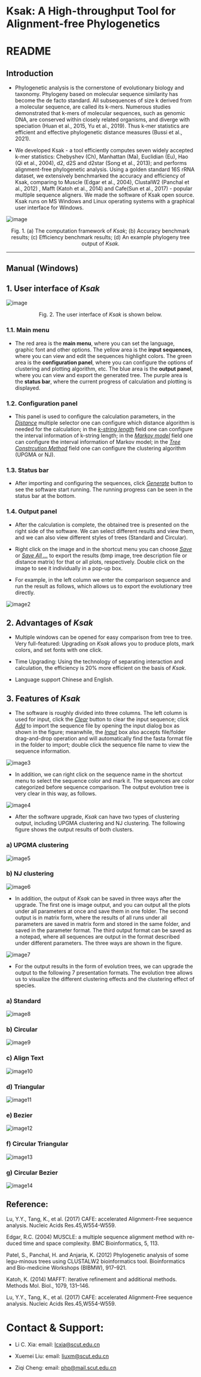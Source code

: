 # Ksak: A High-throughput Tool for Alignment-free Phylogenetics

# README

## Introduction

- Phylogenetic analysis is the cornerstone of evolutionary biology and taxonomy. Phylogeny based on molecular sequence similarity has become the de facto standard. All subsequences of size k derived from a molecular sequence, are called its k-mers. Numerous studies demonstrated that k-mers of molecular sequences, such as genomic DNA, are conserved within closely related organisms, and diverge with speciation (Huan et al., 2015, Yu et al., 2019). Thus k-mer statistics are efficient and effective phylogenetic distance measures (Bussi et al., 2021).

- We developed Ksak - a tool efficiently computes seven widely accepted k-mer statistics: Chebyshev (Ch), Manhattan (Ma), Euclidian (Eu), Hao (Qi et al., 2004), d2, d2S and d2star (Song et al., 2013); and performs alignment-free phylogenetic analysis. Using a golden standard 16S rRNA dataset, we extensively benchmarked the accuracy and efficiency of Ksak, comparing to Muscle (Edgar et al., 2004), ClustalW2 (Panchal et al., 2012) , Mafft (Katoh et al., 2014) and Cafe(Sun et al., 2017) - popular multiple sequence aligners. We made the software of Ksak open source. Ksak runs on MS Windows and Linux operating systems with a graphical user interface for Windows.

![image](images/0.png)

<center>Fig. 1. (a) The computation framework of <i>Ksak</i>; (b) Accuracy benchmark results; (c) Efficiency benchmark results; (d) An example phylogeny tree output of <i>Ksak</i>.</center>

***
## Manual (Windows)

## <b> 1. User interface of <i>Ksak</i> </b>

![image](images/image1.png)

<center>Fig. 2. The user interface of <i>Ksak</i> is shown below.</center>

### 1.1. Main menu

- The red area is the <b>main menu</b>, where you can set the language, graphic font and other options. The yellow area is the <b>input sequences</b>, where you can view and edit the sequences highlight colors. The green area is the <b>configuration panel</b>, where you can configure the options of clustering and plotting algorithm, etc. The blue area is the <b>output panel</b>, where you can view and export the generated tree. The purple area is the <b>status bar</b>, where the current progress of calculation and plotting is displayed.

### 1.2. Configuration panel

- This panel is used to configure the calculation parameters, in the <i><u>Distance</u></i> multiple selector one can configure which distance algorithm is needed for the calculation; in the <i><u>k-string length</u></i> field one can configure the interval information of k-string length; in the <i><u>Markov model</u></i> field one can configure the interval information of Markov model; in the <i><u>Tree Constrcution Method</u></i> field one can configure the clustering algorithm (UPGMA or NJ).

### 1.3. Status bar

- After importing and configuring the sequences, click <i><u>Generate</u></i> button to see the software start running. The running progress can be seen in the status bar at the bottom.

### 1.4. Output panel

- After the calculation is complete, the obtained tree is presented on the right side of the software. We can select different results and view them, and we can also view different styles of trees (Standard and Circular).

- Right click on the image and in the shortcut menu you can choose <i><u>Save</u></i> or <i><u>Save All ...</u></i> to export the results (bmp image, tree description file or distance matrix) for that or all plots, respectively. Double click on the image to see it individually in a pop-up box.

- For example, in the left column we enter the comparison sequence and run the result as follows, which allows us to export the evolutionary tree directly.

![image2](images/image2.png)

## <b> 2. Advantages of <i>Ksak</i></b>

- Multiple windows can be opened for easy comparison from tree to tree.
Very full-featured: Upgrading on <i>Ksak</i> allows you to produce plots, mark colors, and set fonts with one click.

- Time Upgrading: Using the technology of separating interaction and calculation, the efficiency is 20% more efficient on the basis of <i>Ksak</i>.

- Language support Chinese and English.

## <b> 3. Features of <i>Ksak</i></b>

- The software is roughly divided into three columns. The left column is used for input, click the <i><u>Clear</u></i> button to clear the input sequence; click <i><u>Add</u></i> to import the sequence file by opening the input dialog box as shown in the figure; meanwhile, the <i><u>Input</u></i> box also accepts file/folder drag-and-drop operation and will automatically find the fasta format file in the folder to import; double click the sequence file name to view the sequence information.

![image3](images/image3.png)

- In addition, we can right click on the sequence name in the shortcut menu to select the sequence color and mark it. The sequences are color categorized before sequence comparison. The output evolution tree is very clear in this way, as follows.

![image4](images/image4.png)

- After the software upgrade, <i>Ksak</i> can have two types of clustering output, including UPGMA clustering and NJ clustering. The following figure shows the output results of both clusters.

### a) UPGMA clustering

![image5](images/image5.png)

### b) NJ clustering

![image6](images/image6.png)

- In addition, the output of <i>Ksak</i> can be saved in three ways after the upgrade. The first one is image output, and you can output all the plots under all parameters at once and save them in one folder. The second output is in matrix form, where the results of all runs under all parameters are saved in matrix form and stored in the same folder, and saved in the parameter format. The third output format can be saved as a notepad, where all sequences are output in the format described under different parameters. The three ways are shown in the figure.

![image7](images/image7.png)

- For the output results in the form of evolution trees, we can upgrade the output to the following 7 presentation formats. The evolution tree allows us to visualize the different clustering effects and the clustering effect of species.

### a) Standard

![image8](images/1.png)

### b) Circular

![image9](images/2.png)

### c) Align Text

![image10](images/3.png)

### d) Triangular

![image11](images/4.png)

### e) Bezier

![image12](images/5.png)

### f) Circular Triangular

![image13](images/6.png)

### g) Circular Bezier

![image14](images/7.png)

## <b>Reference:</b>

Lu, Y.Y., Tang, K., et al. (2017) CAFE: accelerated Alignment-Free sequence analysis. Nucleic Acids Res.45,W554-W559.

Edgar, R.C. (2004) MUSCLE: a multiple sequence alignment method with re-duced time and space complexity. BMC Bioinformatics, 5, 113.

Patel, S., Panchal, H. and Anjaria, K. (2012) Phylogenetic analysis of some legu-minous trees using CLUSTALW2 bioinformatics tool. Bioinformatics and Bio-medicine Workshops (BIBMW), 917–921.

Katoh, K. (2014) MAFFT: iterative refinement and additional methods. Methods Mol. Biol., 1079, 131–146.

Lu, Y.Y., Tang, K., et al. (2017) CAFE: accelerated Alignment-Free sequence analysis. Nucleic Acids Res.45,W554-W559.



# <b>Contact & Support:</b>

- Li C. Xia: email: lcxia@scut.edu.cn

- Xuemei Liu: email: liuxm@scut.edu.cn

- Ziqi Cheng: email: php@mail.scut.edu.cn
